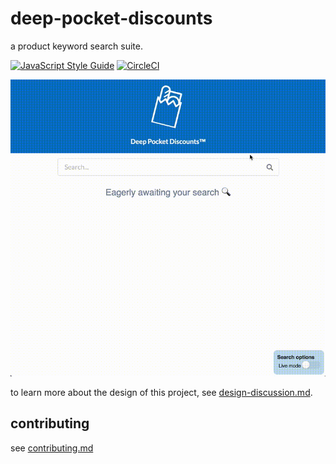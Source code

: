 # deep-pocket-discounts

a product keyword search suite.

[![JavaScript Style Guide](https://img.shields.io/badge/code_style-standard-brightgreen.svg)](https://standardjs.com) [![CircleCI](https://circleci.com/gh/cdaringe/deep-pocket-discounts/tree/master.svg?style=svg&circle-token=30a94ef304801824c027b126508075da783f6b21)](https://circleci.com/gh/cdaringe/deep-pocket-discounts/tree/master)

<img src='https://raw.githubusercontent.com/cdaringe/deep-pocket-discounts/master/img/demo.gif' />

to learn more about the design of this project, see [design-discussion.md](./design-discussion.md).

## contributing

see [contributing.md](./.github/contributing.md)
